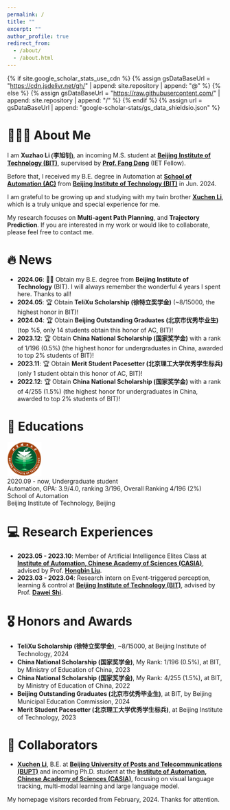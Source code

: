```yaml
---
permalink: /
title: ""
excerpt: ""
author_profile: true
redirect_from: 
  - /about/
  - /about.html
---
```


{% if site.google_scholar_stats_use_cdn %}
{% assign gsDataBaseUrl = "https://cdn.jsdelivr.net/gh/" | append: site.repository | append: "@" %}
{% else %}
{% assign gsDataBaseUrl = "https://raw.githubusercontent.com/" | append: site.repository | append: "/" %}
{% endif %}
{% assign url = gsDataBaseUrl | append: "google-scholar-stats/gs_data_shieldsio.json" %}

<span class='anchor' id='about-me'></span>

# 👨🏻‍💻 About Me

I am **Xuzhao Li <font face="楷体">(李旭钊)</font>**, an incoming M.S. student at **<a href="https://english.bit.edu.cn/">Beijing Institute of Technology (BIT)</a>**, supervised by **<a href="https://ac.bit.edu.cn/szdw/jsml/mssbyznxtyjs1/8285660de0654bf69d52aa08987e752d.htm">Prof. Fang Deng</a>** (IET Fellow).

Before that, I received my B.E. degree in Automation at **<a href="https://ac.bit.edu.cn/">School of Automation (AC)</a>** from **<a href="https://english.bit.edu.cn/">Beijing Institute of Technology (BIT)</a>** in Jun. 2024.

I am grateful to be growing up and studying with my twin brother **<a href="https://xuchen-li.github.io/">Xuchen Li</a>**, which is a truly unique and special experience for me.

My research focuses on **Multi-agent Path Planning**, and **Trajectory Prediction**. If you are interested in my work or would like to collaborate, please feel free to contact me.

# 🔥 News
- **2024.06**: 👨‍🎓 Obtain my B.E. degree from **Beijing Institute of Technology** (BIT). I will always remember the wonderful 4 years I spent here. Thanks to all!
- **2024.05**: 🏆 Obtain **TeliXu Scholarship (<font face="楷体">徐特立奖学金</font>)** (~8/15000, the highest honor in BIT)!
- **2024.04**: 🏆 Obtain **Beijing Outstanding Graduates (<font face="楷体">北京市优秀毕业生</font>)** (top %5, only 14 students obtain this honor of AC, BIT)!
- **2023.12**: 🏆 Obtain **China National Scholarship (<font face="楷体">国家奖学金</font>)** with a rank of 1/196 (0.5%) (the highest honor for undergraduates in China, awarded to top 2% students of BIT)!
- **2023.11**: 🏆 Obtain **Merit Student Pacesetter (<font face="楷体">北京理工大学优秀学生标兵</font>)** (only 1 student obtain this honor of AC, BIT)!
- **2022.12**: 🏆 Obtain **China National Scholarship (<font face="楷体">国家奖学金</font>)** with a rank of 4/255 (1.5%) (the highest honor for undergraduates in China, awarded to top 2% students of BIT)!

# 📖 Educations

<div class='school-box'>
<div><img src='../images/BIT.png' alt="sym" width="80"></div>
<div class='school-box-text' markdown="1">
2020.09 - now, Undergraduate student<br>
Automation, GPA: 3.9/4.0, ranking 3/196, Overall Ranking 4/196 (2%)<br>
School of Automation<br>
Beijing Institute of Technology, Beijing
</div>
</div>


# 💻 Research Experiences

* **2023.05 - 2023.10**: Member of Artificial Intelligence Elites Class at **[Institute of Automation, Chinese Academy of Sciences (CASIA)](http://english.ia.cas.cn/)**, advised by Prof. [**Hongbin Liu**](https://people.ucas.edu.cn/~liuhongbin).
* **2023.03 - 2023.04**: Research intern on Event-triggered perception, learning & control at **[Beijing Institute of Technology (BIT)](https://english.bit.edu.cn/)**, advised by Prof. [**Dawei Shi**](https://ac.bit.edu.cn/szdw/jsml/zngzyydkzyjs1/1c32a72eed8b4974a4a7f5a5c60aa621.htm).

# 🎖 Honors and Awards

* **TeliXu Scholarship (<font face="楷体">徐特立奖学金</font>)**, ~8/15000, at Beijing Institute of Technology, 2024
* **China National Scholarship (<font face="楷体">国家奖学金</font>)**, My Rank: 1/196 (0.5%), at BIT, by Ministry of Education of China, 2023
* **China National Scholarship (<font face="楷体">国家奖学金</font>)**, My Rank: 4/255 (1.5%), at BIT, by Ministry of Education of China, 2022
* **Beijing Outstanding Graduates (<font face="楷体">北京市优秀毕业生</font>)**, at BIT, by Beijing Municipal Education Commission, 2024
* **Merit Student Pacesetter (<font face="楷体">北京理工大学优秀学生标兵</font>)**, at Beijing Institute of Technology, 2023

# 🤝 Collaborators

- [**Xuchen Li**](https://xuchen-li.github.io/), B.E. at [**Beijing University of Posts and Telecommunications (BUPT)**](https://www.bupt.edu.cn/) and incoming Ph.D. student at the  [**Institute of Automation, Chinese Academy of Sciences (CASIA)**](http://english.ia.cas.cn/), focusing on visual language tracking, multi-modal learning and large language model.

My homepage visitors recorded from February, 2024. Thanks for attention.
<body>
<script type="text/javascript" src="//rf.revolvermaps.com/0/0/6.js?i=5246p4iiopd&amp;m=7&amp;c=e63100&amp;cr1=ffffff&amp;f=arial&amp;l=0&amp;bv=90&amp;lx=-420&amp;ly=420&amp;hi=20&amp;he=7&amp;hc=a8ddff&amp;rs=80" async="async"></script>
</body>
